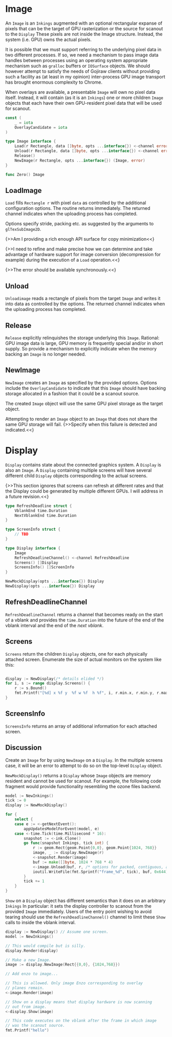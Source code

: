 # Image
An `Image` is an `Inkings` augmented with an optional rectangular
expanse of pixels that can be the target of GPU rasterization or the
source for scanout to the `Display` These pixels are not inside the
Image structure. Instead, the system (i.e. GPU) owns the actual
pixels.

It is possible that we must support referring to the underlying pixel
data in two different processes. If so, we need a mechanism to pass
image data handles between processes using an operating system
appropriate mechanism such as `gralloc` buffers or `IOSurface`
objects. We should however attempt to satisfy the needs of Gojiraw
clients without providing such a facility as (at least in my opinion)
inter-process GPU image transport has brought enormous complexity to
Chrome.

When overlays are available, a presentable `Image` will own no pixel
data itself. Instead, it will contain (as it is an `Inkings`) one or
more children `Image` objects that each have their own GPU-resident
pixel data that will be used for scanout.

```go
const (
	_ = iota
	OverlayCandidate = iota
)

type Image interface {
	Load(r Rectangle, data []byte, opts ...interface{}) <-channel error
	Unload(r Rectangle, data []byte, opts ...interface{}) <-channel error
	Release()
	NewImage(r Rectangle, opts ...interface{}) (Image, error)
}

func Zero() Image
```

## LoadImage
`Load` fills `Rectangle r` with pixel `data` as controlled by the
additional configuration options. The routine returns immediately. The
returned channel indicates when the uploading process has completed.

Options specify stride, packing etc. as suggested by the arguments to
`glTexSubImage2D`.

{>>Am I providing a rich enough API surface for copy minimization<<}

{>>I need to refine and make precise how we can determine and take
advantage of hardware support for image conversion (decompression for
example) during the execution of a `Load` operation.<<}

{>>The error should be available synchronously.<<}

## Unload
`Unloadimage` reads a rectangle of pixels from the target `Image` and writes
it  into data as controlled by the options. The returned channel indicates when
the uploading process has completed.

## Release
`Release` explicitly relinquishes the storage underlying this `Image`. Rational: GPU
image data is large, GPU memory is frequently special and/or in short supply.
So provide a mechanism to explicitly indicate when the memory backing
an `Image` is no longer needed.


## NewImage
`NewImage` creates an `Image` as specified by the provided options.
Options include the `OverlayCandidate` to indicate that this `Image`
should have backing storage allocated in a fashion that it could be a
scanout source. 

The created `Image` object will use the same GPU pixel storage as
the target object.

Attempting to render an `Image` object to an `Image` that does not share
the same GPU storage will fail. {>>Specify when this failure is detected
and indicated.<<}

# Display
`Display` contains state about the connected graphics system.
A `Display` is also an `Image`. A `Display` containing multiple screens will
have several different child `Display` objects corresponding to the actual
screens.

{>>This section  ignores that screens can refresh at different rates and
that the Display could be generated by multiple different GPUs. I will
address in a future revision.<<}

```go
type RefreshDeadline struct {
	VblankEnd time.Duration
	NextVblankEnd time.Duration
}

type ScreenInfo struct {
	// TBD
}

type Display interface {
	Image
	RefreshDeadlineChannel() <-channel RefreshDeadline
	Screens() []Display
	ScreensInfo() []ScreenInfo
}

NewMockDisplay(opts ...interface{}) Display
NewDisplay(opts ...interface{}) Display
```

## RefreshDeadlineChannel
`RefreshDeadlineChannel` returns a channel that becomes ready on 
the start of a vblank and provides the `time.Duration` into the future
of the end of the vblank interval and the end of the *next vblank*.

## Screens
`Screens` return the children `Display` objects, one for each
physically attached screen. Enumerate the size of actual monitors on
the system like this:

```go

display := NewDisplay(/* details elided */)
for i, s := range display.Screens() {
	r := s.Bound()
	fmt.Printf("[%d] x %f y  %f w %f  h %f", i, r.min.x, r.min.y, r.max.x - r.min.x, r.max.y - r.min.y)
}
```

## ScreensInfo
`ScreensInfo` returns an array of additional information for each attached screen.

## Discussion
Create an `Image` for by using `NewImage` on a `Display`. In the multiple screens
case, it will be an error to attempt to do so on the top-level `Display` object.

`NewMockDisplay()` returns a `Display` whose `Image` objects are memory
resident and cannot be used for scanout. For example, the following
code fragment would provide functionality resembling the ozone files
backend.

```go
model := NewInkings()
tick := 0
display := NewMockDisplay()

for {
	select {
	case e := <-getNextEvent():
		appUpdatesModelForEvent(model, e)
	case <-time.Tick(time.Millisecond * 16):
		snapshot := <-ink.Clone()
		go func(snapshot Inkings, tick int) {
			r := geom.Rect{geom.Point{0,0}, geom.Point{1024, 768}}
			image, _ := display.NewImage(r)
			<-snapshot.Render(image)
			buf := make([]byte, 1024 * 768 * 4)
			<-image.Unload(buf, r, /* options for packed, contiguous, alpha, etc. */)
			ioutil.WriteFile(fmt.Sprintf("frame_%d", tick), buf, 0x644)
		}
		tick += 1
	}
}
```

`Show` on a `Display` object has different semantics than it does on
an arbitrary `Inkings` In particular: it sets the display controller
to scanout from the provided `Image` immediately. Users of the entry
point wishing to avoid tearing should use the
`RefreshDeadlineChannel()` channel to limit these `Show` calls to
inside the vblank interval.

```go
display := NewDisplay() // Assume one screen.
model := NewInkings()

// This would compile but is silly.
display.Render(display)

// Make a new Image.
image := display.NewImage(Rect{{0,0}, {1024,768}})

// Add enzo to image...

// This is allowed. Only image Enzo corresponding to overlay
// planes remain.
<-image.Render(image)

// Show on a display means that display hardware is now scanning
// out from image. 
<-display.Show(image)

// This code executes on the vblank after the frame in which image
// was the scanout source.
fmt.Printf("hello")
```

